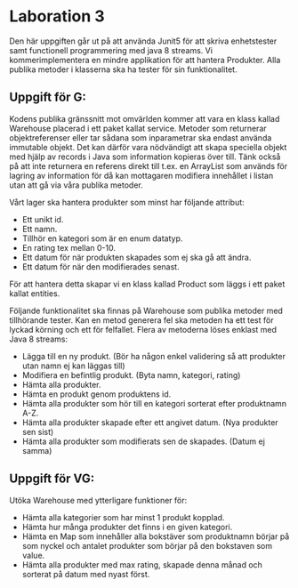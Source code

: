 # Laboration 3

Den här uppgiften går ut på att använda Junit5 för att skriva enhetstester samt functionell programmering med java 8 streams. Vi kommerimplementera en mindre applikation för att hantera Produkter. Alla publika metoder i klasserna ska ha tester för sin funktionalitet.

## Uppgift för G:

Kodens publika gränssnitt mot omvärlden kommer att vara en klass kallad Warehouse placerad i ett paket kallat service. Metoder som returnerar objektreferenser eller tar sådana som inparametrar ska endast använda immutable objekt. Det kan därför vara nödvändigt att skapa speciella objekt med hjälp av records i Java som information kopieras över till. Tänk också på att inte returnera en referens direkt till t.ex. en ArrayList som används för lagring av information för då kan mottagaren modifiera innehållet i listan utan att gå via våra publika metoder.

Vårt lager ska hantera produkter som minst har följande attribut:
- Ett unikt id.
- Ett namn.
- Tillhör en kategori som är en enum datatyp.
- En rating tex mellan 0-10.
- Ett datum för när produkten skapades som ej ska gå att ändra.
- Ett datum för när den modifierades senast.

För att hantera detta skapar vi en klass kallad Product som läggs i ett paket kallat entities.

Följande funktionalitet ska finnas på Warehouse som publika metoder med tillhörande tester. Kan en metod generera fel ska metoden ha ett test för lyckad körning och ett för felfallet. Flera av metoderna löses enklast med Java 8 streams:

- Lägga till en ny produkt. (Bör ha någon enkel validering så att produkter utan namn ej kan läggas till)
- Modifiera en befintlig produkt. (Byta namn, kategori, rating)
- Hämta alla produkter.
- Hämta en produkt genom produktens id.
- Hämta alla produkter som hör till en kategori sorterat efter produktnamn A-Z.
- Hämta alla produkter skapade efter ett angivet datum. (Nya produkter sen sist)
- Hämta alla produkter som modifierats sen de skapades. (Datum ej samma)

## Uppgift för VG:

Utöka Warehouse med ytterligare funktioner för:
- Hämta alla kategorier som har minst 1 produkt kopplad.
- Hämta hur många produkter det finns i en given kategori.
- Hämta en Map som innehåller alla bokstäver som produktnamn börjar på som nyckel och antalet produkter som börjar på den bokstaven som value.
- Hämta alla produkter med max rating, skapade denna månad och sorterat på datum med nyast först.
